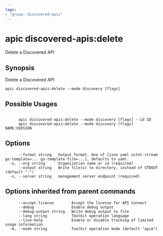 ```yaml
---
tags:
- "group: discovered-apis"
---
```

# apic discovered-apis:delete

Delete a Discovered API

## Synopsis

Delete a Discovered API

```
apic discovered-apis:delete --mode discovery [flags]
```

## Possible Usages

```

      apic discovered-apis:delete --mode discovery [flags] --id ID
      apic discovered-apis:delete --mode discovery [flags] NAME:VERSION

```

## Options

```
      --format string   Output format. One of [json yaml octet-stream go-template=... go-template-file=...], defaults to yaml.
  -o, --org string      Organization name or id (required)
      --output string   Write file(s) to directory, instead of STDOUT (default "-")
  -s, --server string   management server endpoint (required)
```

## Options inherited from parent commands

```
      --accept-license        Accept the license for API Connect
      --debug                 Enable debug output
      --debug-output string   Write debug output to file
      --lang string           Toolkit operation language
      --live-help             Enable or disable tracking of limited usage information
  -m, --mode string           Toolkit operation mode (default "apim")
```

